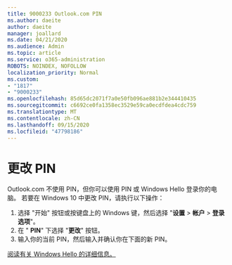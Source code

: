 ```yaml
---
title: 9000233 Outlook.com PIN
ms.author: daeite
author: daeite
manager: joallard
ms.date: 04/21/2020
ms.audience: Admin
ms.topic: article
ms.service: o365-administration
ROBOTS: NOINDEX, NOFOLLOW
localization_priority: Normal
ms.custom:
- "1817"
- "9000233"
ms.openlocfilehash: 85d65dc2071f7a0e50fb096ae881b2e344410435
ms.sourcegitcommit: c6692ce0fa1358ec3529e59ca0ecdfdea4cdc759
ms.translationtype: MT
ms.contentlocale: zh-CN
ms.lasthandoff: 09/15/2020
ms.locfileid: "47798186"
---
```

# <a name="change-your-pin"></a>更改 PIN

Outlook.com 不使用 PIN，但你可以使用 PIN 或 Windows Hello 登录你的电脑。 若要在 Windows 10 中更改 PIN，请执行以下操作：

1. 选择 "开始" 按钮或按键盘上的 Windows 键，然后选择 "**设置**  >  **帐户**  >  **登录选项**"。
2. 在 " **PIN**" 下选择 "**更改**" 按钮。
3. 输入你的当前 PIN，然后输入并确认你在下面的新 PIN。

[阅读有关 Windows Hello 的详细信息。](https://support.microsoft.com/help/17215/)